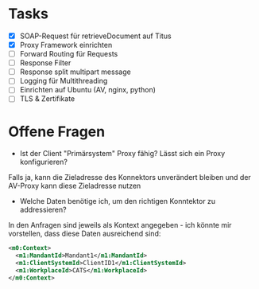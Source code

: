 # Tasks

- [x] SOAP-Request für retrieveDocument auf Titus
- [x] Proxy Framework einrichten
- [ ] Forward Routing für Requests
- [ ] Response Filter
- [ ] Response split multipart message
- [ ] Logging für Multithreading
- [ ] Einrichten auf Ubuntu (AV, nginx, python)
- [ ] TLS & Zertifikate

# Offene Fragen

- Ist der Client "Primärsystem" Proxy fähig? Lässt sich ein Proxy konfigurieren?

Falls ja, kann die Zieladresse des Konnektors unverändert bleiben und der AV-Proxy kann diese Zieladresse nutzen

- Welche Daten benötige ich, um den richtigen Konntektor zu addressieren?

In den Anfragen sind jeweils als Kontext angegeben - ich könnte mir vorstellen, dass diese Daten ausreichend sind:
```xml
<m0:Context>
  <m1:MandantId>Mandant1</m1:MandantId>
  <m1:ClientSystemId>ClientID1</m1:ClientSystemId>
  <m1:WorkplaceId>CATS</m1:WorkplaceId>
</m0:Context>
```

